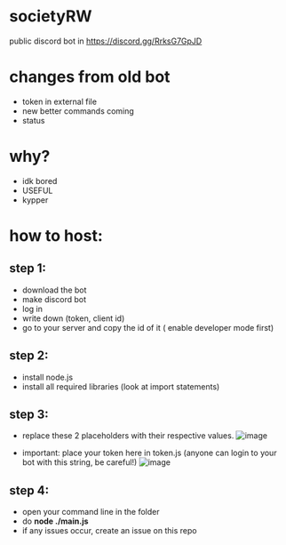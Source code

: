# societyRW
public discord bot in https://discord.gg/RrksG7GpJD

# changes from old bot
- token in external file
- new better commands coming
- status

# why?
- idk bored
- USEFUL
- kypper

# how to host:

## step 1:
- download the bot
- make discord bot
- log in
- write down (token, client id)
- go to your server and copy the id of it ( enable developer mode first)

## step 2:
- install node.js
- install all required libraries (look at import statements)

## step 3:

- replace these 2 placeholders with their respective values.
![image](https://user-images.githubusercontent.com/79268434/166147409-a50e1d2e-a8cd-41c2-ae65-4184413ec443.png)


- important: place your token here in token.js (anyone can login to your bot with this string, be careful!)
![image](https://user-images.githubusercontent.com/79268434/166147480-10549e5e-bab9-4457-bc32-a5c2232c4efa.png)

## step 4:
- open your command line in the folder
- do **node ./main.js**
- if any issues occur, create an issue on this repo

